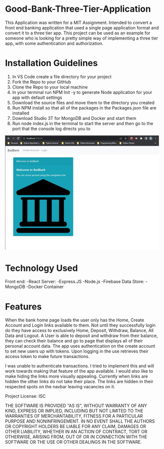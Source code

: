 # Good-Bank-Three-Tier-Application

This Application was written for a MIT Assignment. Intended to convert a front end banking application that used a single page application format and convert it to a three tier app. This project can be used as an example for someone who is looking for a pretty simple way of implementing a three tier app, with some authentication and authorization. 

# Installation Guidelines
1. In VS Code create a file directory for your project
2. Fork the Repo to your GitHub
3. Clone the Repo to your local machine
4. In your terminal run NPM Init -y to generate Node application for your app with default settings
5. Download the source files and move them to the directory you created
6. Run NPM install so that all of the packages in the Packages.json file are installed
7. Download Studio 3T for MongoDB and Docker and start them
8. Run node index.js in the terminal to start the server and then go to the port that the console log directs you to

![myimage](homeScreenB4Login.jpg)

# Technology Used
Front end:
-React
Server:
-Express.JS
-Node.js
-Firebase
Data Store:
-MongoDB
-Docker Container

# Features
When the bank home page loads the user only has the Home, Create Account and Login links available to them. Not until they successfully login do they have access to exclusively Home, Deposit, Withdraw, Balance, All Data and Logout. A User is able to deposit and withdraw from their balance, they can check their balance and go to page that displays all of their personal account data. The app uses authentication on the create account to set new users up with tokens. Upon logging in the use retrieves their access token to make future transactions.

I was unable to authenticate transactions. I tried to implement this and will work towards making that feature of the app available. I would also like to make hiding the links more visually appealing. Currently when links are hidden the other links do not take their place. The links are hidden in their respected spots on the navbar leaving vacancies on it.

Project License: ISC

THE SOFTWARE IS PROVIDED "AS IS", WITHOUT WARRANTY OF ANY KIND, EXPRESS OR IMPLIED, INCLUDING BUT NOT LIMITED TO THE WARRANTIES OF MERCHANTABILITY, FITNESS FOR A PARTICULAR PURPOSE AND NONINFRINGEMENT. IN NO EVENT SHALL THE AUTHORS OR COPYRIGHT HOLDERS BE LIABLE FOR ANY CLAIM, DAMAGES OR OTHER LIABILITY, WHETHER IN AN ACTION OF CONTRACT, TORT OR OTHERWISE, ARISING FROM, OUT OF OR IN CONNECTION WITH THE SOFTWARE OR THE USE OR OTHER DEALINGS IN THE SOFTWARE.

